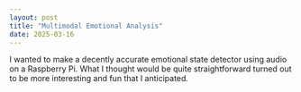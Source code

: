 ```yaml
---
layout: post
title: "Multimodal Emotional Analysis"
date: 2025-03-16
---
```


I wanted to make a decently accurate emotional state detector using audio on a Raspberry Pi.
What I thought would be quite straightforward turned out to be more interesting and fun that I anticipated.
